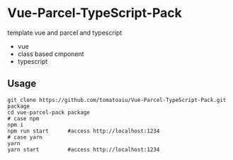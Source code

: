 # Vue-Parcel-TypeScript-Pack
template vue and parcel and typescript
- vue
- class based cmponent
- typescript

## Usage
```
git clone https://github.com/tomatoaiu/Vue-Parcel-TypeScript-Pack.git package
cd vue-parcel-pack package
# case npm
npm i
npm run start      #access http://localhost:1234
# case yarn
yarn
yarn start         #access http://localhost:1234
```
